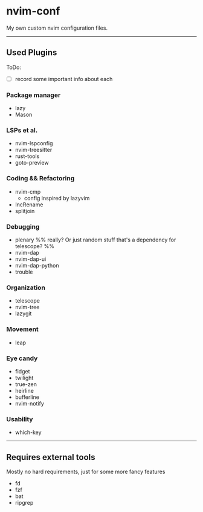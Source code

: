 # nvim-conf

My own custom nvim configuration files.

---
## Used Plugins
ToDo:
- [ ] record some important info about each 

### Package manager
- lazy
- Mason

### LSPs et al.
- nvim-lspconfig
- nvim-treesitter
- rust-tools
- goto-preview

### Coding && Refactoring
- nvim-cmp
  - config inspired by lazyvim
- IncRename
- splitjoin

### Debugging
- plenary  %% really? Or just random stuff that's a dependency for telescope? %%
- nvim-dap
- nvim-dap-ui
- nvim-dap-python
- trouble

### Organization
- telescope
- nvim-tree
- lazygit

### Movement
- leap

### Eye candy
- fidget
- twilight
- true-zen
- heirline
- bufferline
- nvim-notify

### Usability
- which-key

---
## Requires external tools
Mostly no hard requirements, just for some more fancy features

- fd
- fzf
- bat
- ripgrep
